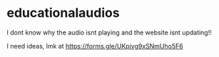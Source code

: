 # educationalaudios

I dont know why the audio isnt playing and the website isnt updating!!

I need ideas, lmk at https://forms.gle/UKpivg9xSNmUho5F6
